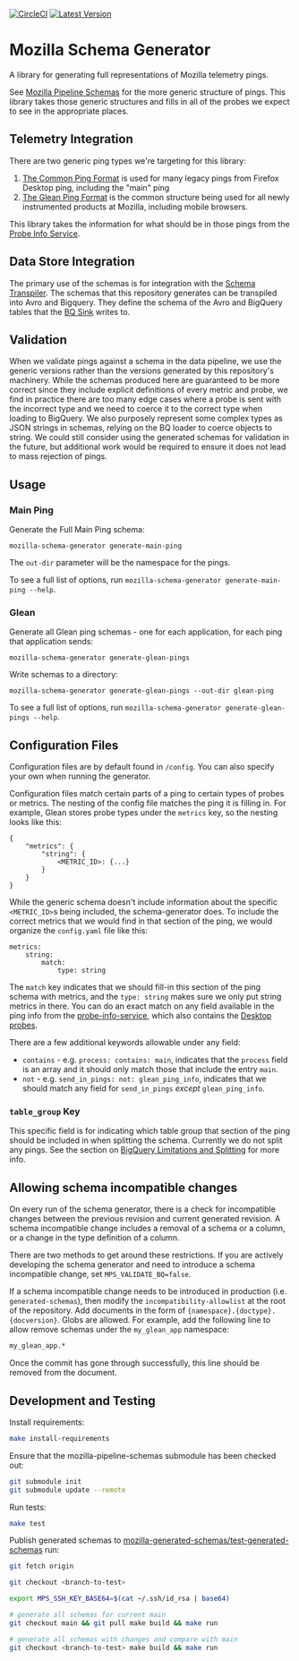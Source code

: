 [![CircleCI](https://circleci.com/gh/mozilla/mozilla-schema-generator/tree/main.svg?style=svg)](https://circleci.com/gh/mozilla/mozilla-schema-generator/tree/main)
[![Latest Version](https://img.shields.io/pypi/v/mozilla-schema-generator.svg)](https://pypi.python.org/pypi/mozilla-schema-generator/)

# Mozilla Schema Generator

A library for generating full representations of Mozilla telemetry pings.

See [Mozilla Pipeline Schemas](https://www.github.com/mozilla-services/mozilla-pipeline-schemas)
for the more generic structure of pings. This library takes those generic structures and fills in
all of the probes we expect to see in the appropriate places.

## Telemetry Integration

There are two generic ping types we're targeting for this library:

1. [The Common Ping Format](http://gecko-docs.mozilla.org.s3.amazonaws.com/toolkit/components/telemetry/telemetry/data/main-ping.html)
   is used for many legacy pings from Firefox Desktop ping, including the "main" ping
2. [The Glean Ping Format](https://github.com/mozilla/glean_parser) is the common structure being used for
   all newly instrumented products at Mozilla, including mobile browsers.

This library takes the information for what should be in those pings from the [Probe Info Service](https://www.github.com/mozilla/probe-scraper).

## Data Store Integration

The primary use of the schemas is for integration with the
[Schema Transpiler](https://www.github.com/mozilla/jsonschema-transpiler).
The schemas that this repository generates can be transpiled into Avro and Bigquery. They define
the schema of the Avro and BigQuery tables that the [BQ Sink](https://www.github.com/mozilla/gcp-ingestion)
writes to.

## Validation

When we validate pings against a schema in the data pipeline, we use the generic versions
rather than the versions generated by this repository's machinery. While the schemas produced
here are guaranteed to be more correct since they include explicit definitions of every metric and probe,
we find in practice there are too many edge cases where a probe is sent with the incorrect type
and we need to coerce it to the correct type when loading to BigQuery.
We also purposely represent some complex types as JSON strings in schemas, relying on the BQ loader
to coerce objects to string.
We could still consider using the generated schemas for validation in the future, but
additional work would be required to ensure it does not lead to mass rejection of pings.

## Usage

### Main Ping

Generate the Full Main Ping schema:

```
mozilla-schema-generator generate-main-ping
```

The `out-dir` parameter will be the namespace for the pings.

To see a full list of options, run `mozilla-schema-generator generate-main-ping --help`.


### Glean

Generate all Glean ping schemas - one for each application, for each ping
that application sends:

```
mozilla-schema-generator generate-glean-pings
```

Write schemas to a directory:
```
mozilla-schema-generator generate-glean-pings --out-dir glean-ping
```

To see a full list of options, run `mozilla-schema-generator generate-glean-pings --help`.


## Configuration Files

Configuration files are by default found in `/config`. You can also specify your own when running the generator.

Configuration files match certain parts of a ping to certain types of probes or metrics. The nesting
of the config file matches the ping it is filling in. For example, Glean stores probe types under
the `metrics` key, so the nesting looks like this:
```
{
    "metrics": {
        "string": {
            <METRIC_ID>: {...}
        }
    }
}
```

While the generic schema doesn't include information about the specific `<METRIC_ID>`s being included,
the schema-generator does. To include the correct metrics that we would find in that section of the ping,
we would organize the `config.yaml` file like this:

```
metrics:
    string:
        match:
            type: string
```

The `match` key indicates that we should fill-in this section of the ping schema with metrics,
and the `type: string` makes sure we only put string metrics in there. You can do an exact
match on any field available in the ping info from the [probe-info-service](https://probeinfo.telemetry.mozilla.org/glean/glean/metrics),
which also contains the [Desktop probes](https://probeinfo.telemetry.mozilla.org/firefox/all/main/all_probes).

There are a few additional keywords allowable under any field:
* `contains` - e.g. `process: contains: main`, indicates that the `process` field is an array
  and it should only match those that include the entry `main`.
* `not` - e.g. `send_in_pings: not: glean_ping_info`, indicates that we should match
  any field for `send_in_pings` _except_ `glean_ping_info`.

### `table_group` Key

This specific field is for indicating which table group that section of the ping should be included in when
splitting the schema. Currently we do not split any pings. See the section on [BigQuery
Limitations and Splitting](#bigquery-limitations-and-splitting) for more info.

## Allowing schema incompatible changes

On every run of the schema generator, there is a check for incompatible changes
between the previous revision and current generated revision. A schema
incompatible change includes a removal of a schema or a column, or a change in
the type definition of a column.

There are two methods to get around these restrictions. If you are actively
developing the schema generator and need to introduce a schema incompatible
change, set `MPS_VALIDATE_BQ=false`.

If a schema incompatible change needs to be introduced in production (i.e.
`generated-schemas`), then modify the `incompatibility-allowlist` at the root of
the repository. Add documents in the form of
`{namespace}.{doctype}.{docversion}`. Globs are allowed. For example, add the
following line to allow remove schemas under the `my_glean_app` namespace:

```bash
my_glean_app.*
```

Once the commit has gone through successfully, this line should be removed from
the document.

## Development and Testing

Install requirements:

```bash
make install-requirements
```

Ensure that the mozilla-pipeline-schemas submodule has been checked out:

```bash
git submodule init
git submodule update --remote
```

Run tests:

```bash
make test
```

Publish generated schemas to [mozilla-generated-schemas/test-generated-schemas](https://github.com/mozilla-services/mozilla-pipeline-schemas/tree/test-generated-schemas)
run:

```bash
git fetch origin

git checkout <branch-to-test>

export MPS_SSH_KEY_BASE64=$(cat ~/.ssh/id_rsa | base64)

# generate all schemas for current main
git checkout main && git pull make build && make run

# generate all schemas with changes and compare with main
git checkout <branch-to-test> make build && make run
```

